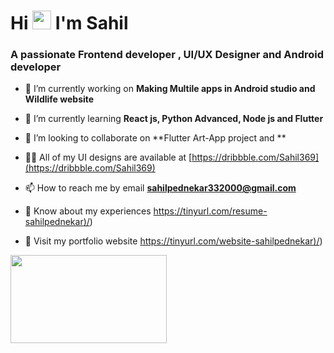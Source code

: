<h1 align="left">Hi  <img src="https://raw.githubusercontent.com/MartinHeinz/MartinHeinz/master/wave.gif" width="30px"> I'm Sahil</h1>
<h3 align="left">A passionate Frontend developer , UI/UX Designer and Android developer</h3>

- 🔭 I’m currently working on **Making Multile apps in Android studio and Wildlife website**

- 🌱 I’m currently learning **React js, Python Advanced, Node js and Flutter**

- 👯 I’m looking to collaborate on **Flutter Art-App project and **

- 👨‍💻 All of my UI designs are available at [https://dribbble.com/Sahil369](https://dribbble.com/Sahil369)

- 📫 How to reach me by email **sahilpednekar332000@gmail.com**

- 📄 Know about my experiences [https://tinyurl.com/resume-sahilpednekar)/](https://tinyurl.com/e4syfk74))

- 🔧 Visit my portfolio website [https://tinyurl.com/website-sahilpednekar)/](https://sahilp3669.netlify.app/))

<img src="https://media.giphy.com/media/dzXFMwFV05R0Q/giphy.gif" width="250" height="140.5" /> 


